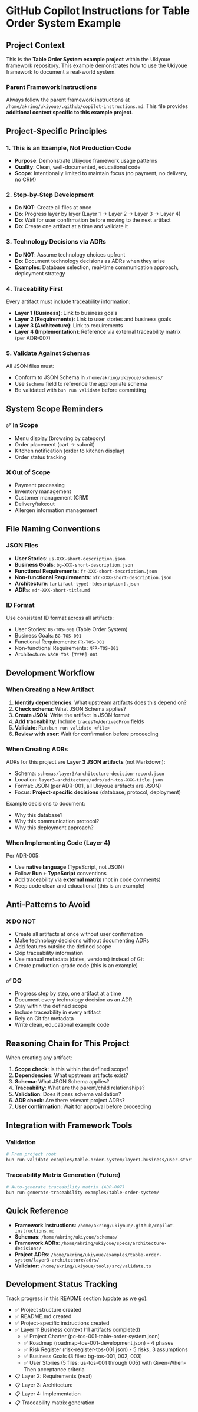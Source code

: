 # GitHub Copilot Instructions for Table Order System Example

## Project Context

This is the **Table Order System example project** within the Ukiyoue framework repository. This example demonstrates how to use the Ukiyoue framework to document a real-world system.

### Parent Framework Instructions

Always follow the parent framework instructions at `/home/akring/ukiyoue/.github/copilot-instructions.md`. This file provides **additional context specific to this example project**.

## Project-Specific Principles

### 1. This is an Example, Not Production Code

- **Purpose**: Demonstrate Ukiyoue framework usage patterns
- **Quality**: Clean, well-documented, educational code
- **Scope**: Intentionally limited to maintain focus (no payment, no delivery, no CRM)

### 2. Step-by-Step Development

- **Do NOT**: Create all files at once
- **Do**: Progress layer by layer (Layer 1 → Layer 2 → Layer 3 → Layer 4)
- **Do**: Wait for user confirmation before moving to the next artifact
- **Do**: Create one artifact at a time and validate it

### 3. Technology Decisions via ADRs

- **Do NOT**: Assume technology choices upfront
- **Do**: Document technology decisions as ADRs when they arise
- **Examples**: Database selection, real-time communication approach, deployment strategy

### 4. Traceability First

Every artifact must include traceability information:

- **Layer 1 (Business)**: Link to business goals
- **Layer 2 (Requirements)**: Link to user stories and business goals
- **Layer 3 (Architecture)**: Link to requirements
- **Layer 4 (Implementation)**: Reference via external traceability matrix (per ADR-007)

### 5. Validate Against Schemas

All JSON files must:

- Conform to JSON Schema in `/home/akring/ukiyoue/schemas/`
- Use `$schema` field to reference the appropriate schema
- Be validated with `bun run validate` before committing

## System Scope Reminders

### ✅ In Scope

- Menu display (browsing by category)
- Order placement (cart → submit)
- Kitchen notification (order to kitchen display)
- Order status tracking

### ❌ Out of Scope

- Payment processing
- Inventory management
- Customer management (CRM)
- Delivery/takeout
- Allergen information management

## File Naming Conventions

### JSON Files

- **User Stories**: `us-XXX-short-description.json`
- **Business Goals**: `bg-XXX-short-description.json`
- **Functional Requirements**: `fr-XXX-short-description.json`
- **Non-functional Requirements**: `nfr-XXX-short-description.json`
- **Architecture**: `[artifact-type]-[description].json`
- **ADRs**: `adr-XXX-short-title.md`

### ID Format

Use consistent ID format across all artifacts:

- User Stories: `US-TOS-001` (Table Order System)
- Business Goals: `BG-TOS-001`
- Functional Requirements: `FR-TOS-001`
- Non-functional Requirements: `NFR-TOS-001`
- Architecture: `ARCH-TOS-[TYPE]-001`

## Development Workflow

### When Creating a New Artifact

1. **Identify dependencies**: What upstream artifacts does this depend on?
2. **Check schema**: What JSON Schema applies?
3. **Create JSON**: Write the artifact in JSON format
4. **Add traceability**: Include `tracesTo`/`derivedFrom` fields
5. **Validate**: Run `bun run validate <file>`
6. **Review with user**: Wait for confirmation before proceeding

### When Creating ADRs

ADRs for this project are **Layer 3 JSON artifacts** (not Markdown):

- Schema: `schemas/layer3/architecture-decision-record.json`
- Location: `layer3-architecture/adrs/adr-tos-XXX-title.json`
- Format: JSON (per ADR-001, all Ukiyoue artifacts are JSON)
- Focus: **Project-specific decisions** (database, protocol, deployment)

Example decisions to document:

- Why this database?
- Why this communication protocol?
- Why this deployment approach?

### When Implementing Code (Layer 4)

Per ADR-005:

- Use **native language** (TypeScript, not JSON)
- Follow **Bun + TypeScript** conventions
- Add traceability via **external matrix** (not in code comments)
- Keep code clean and educational (this is an example)

## Anti-Patterns to Avoid

### ❌ DO NOT

- Create all artifacts at once without user confirmation
- Make technology decisions without documenting ADRs
- Add features outside the defined scope
- Skip traceability information
- Use manual metadata (dates, versions) instead of Git
- Create production-grade code (this is an example)

### ✅ DO

- Progress step by step, one artifact at a time
- Document every technology decision as an ADR
- Stay within the defined scope
- Include traceability in every artifact
- Rely on Git for metadata
- Write clean, educational example code

## Reasoning Chain for This Project

When creating any artifact:

1. **Scope check**: Is this within the defined scope?
2. **Dependencies**: What upstream artifacts exist?
3. **Schema**: What JSON Schema applies?
4. **Traceability**: What are the parent/child relationships?
5. **Validation**: Does it pass schema validation?
6. **ADR check**: Are there relevant project ADRs?
7. **User confirmation**: Wait for approval before proceeding

## Integration with Framework Tools

### Validation

```bash
# From project root
bun run validate examples/table-order-system/layer1-business/user-stories/us-001-browse-menu.json
```

### Traceability Matrix Generation (Future)

```bash
# Auto-generate traceability matrix (ADR-007)
bun run generate-traceability examples/table-order-system/
```

## Quick Reference

- **Framework Instructions**: `/home/akring/ukiyoue/.github/copilot-instructions.md`
- **Schemas**: `/home/akring/ukiyoue/schemas/`
- **Framework ADRs**: `/home/akring/ukiyoue/specs/architecture-decisions/`
- **Project ADRs**: `/home/akring/ukiyoue/examples/table-order-system/layer3-architecture/adrs/`
- **Validator**: `/home/akring/ukiyoue/tools/src/validate.ts`

## Development Status Tracking

Track progress in this README section (update as we go):

- ✅ Project structure created
- ✅ README.md created
- ✅ Project-specific instructions created
- ✅ Layer 1: Business context (11 artifacts completed)
  - ✅ Project Charter (pc-tos-001-table-order-system.json)
  - ✅ Roadmap (roadmap-tos-001-development.json) - 4 phases
  - ✅ Risk Register (risk-register-tos-001.json) - 5 risks, 3 assumptions
  - ✅ Business Goals (3 files: bg-tos-001, 002, 003)
  - ✅ User Stories (5 files: us-tos-001 through 005) with Given-When-Then acceptance criteria
- 📋 Layer 2: Requirements (next)
- 📋 Layer 3: Architecture
- 📋 Layer 4: Implementation
- 📋 Traceability matrix generation
